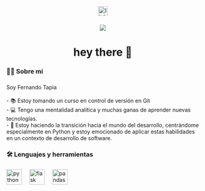 <div align="center">
  <a href="www.linkedin.com/in/fernando-tapia-tapia-a45b40207" target="_blank">
    <img src="https://img.shields.io/static/v1?message=LinkedIn&logo=linkedin&label=&color=0077B5&logoColor=white&labelColor=&style=for-the-badge" height="25" alt="linkedin logo"  />
  </a>
</div>

###

<div align="center">
  <img src="https://visitor-badge.laobi.icu/badge?page_id=nandofer-77.nandofer-77&"  />
</div>

###

<h1 align="center">hey there 👋</h1>

###

<h3 align="left">👩‍💻  Sobre mi</h3>

###

<p align="left">Soy Fernando Tapia<br><br>- 📚 Estoy tomando un curso en control de versión en Git<br>- 💻 Tengo una mentalidad analítica y muchas ganas de aprender nuevas tecnologías. <br>- 🔭 Estoy haciendo la transición hacia el mundo del desarrollo, centrándome especialmente en Python y estoy emocionado de aplicar estas habilidades en un contexto de desarrollo de software.</p>

###

<h3 align="left">🛠 Lenguajes y herramientas</h3>

###

<div align="left">
  <img src="https://cdn.jsdelivr.net/gh/devicons/devicon/icons/python/python-original.svg" height="40" alt="python logo"  />
  <img width="12" />
  <img src="https://cdn.jsdelivr.net/gh/devicons/devicon/icons/flask/flask-original-wordmark.svg" height="40" alt="flask logo"  />
  <img width="12" />
  <img src="https://cdn.jsdelivr.net/gh/devicons/devicon/icons/pandas/pandas-original-wordmark.svg" height="40" alt="pandas logo"  />
</div>

###

